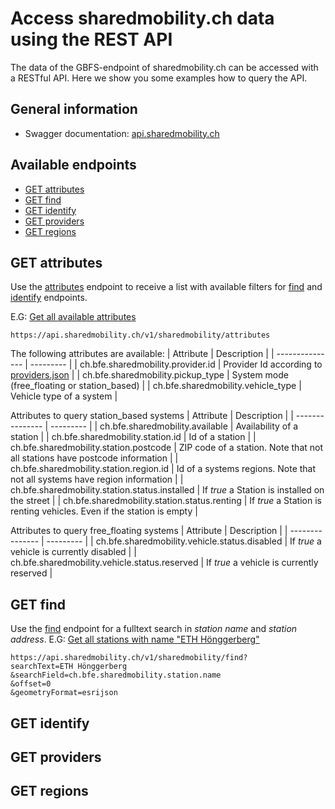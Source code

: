 # Access sharedmobility.ch data using the REST API
The data of the GBFS-endpoint of sharedmobility.ch can be accessed with a RESTful API. 
Here we show you some examples how to query the API.

## General information
* Swagger documentation: [api.sharedmobility.ch](https://api.sharedmobility.ch)

## Available endpoints
* [GET attributes](https://github.com/nrohrbach/sharedmobility/blob/main/Sharedmobility.ch%20API.md#get-attributes)
* [GET find](https://github.com/nrohrbach/sharedmobility/blob/main/Sharedmobility.ch%20API.md#get-find)
* [GET identify](https://github.com/nrohrbach/sharedmobility/blob/main/Sharedmobility.ch%20API.md#get-identify)
* [GET providers](https://github.com/nrohrbach/sharedmobility/blob/main/Sharedmobility.ch%20API.md#get-providers)
* [GET regions](https://github.com/nrohrbach/sharedmobility/blob/main/Sharedmobility.ch%20API.md#get-regions)

## GET attributes
Use the [attributes](https://api.sharedmobility.ch/documentation#/v1/getAttributes) endpoint to receive a list with available filters for [find](https://github.com/nrohrbach/sharedmobility/blob/main/Sharedmobility.ch%20API.md#get-find) and [identify](https://github.com/nrohrbach/sharedmobility/blob/main/Sharedmobility.ch%20API.md#get-identify) endpoints.

E.G: [Get all available attributes](https://api.sharedmobility.ch/v1/sharedmobility/attributes)
```
https://api.sharedmobility.ch/v1/sharedmobility/attributes
```
 
The following attributes are available:
| Attribute | Description |
| --------------- | --------- |
| ch.bfe.sharedmobility.provider.id | Provider Id according to [providers.json](https://sharedmobility.ch/providers.json) |
| ch.bfe.sharedmobility.pickup_type | System mode (free_floating or station_based) |
| ch.bfe.sharedmobility.vehicle_type | Vehicle type of a system |


Attributes to query station_based systems
| Attribute | Description |
| --------------- | --------- |
| ch.bfe.sharedmobility.available | Availability of a station |
| ch.bfe.sharedmobility.station.id | Id of a station |
| ch.bfe.sharedmobility.station.postcode | ZIP code of a station. Note that not all stations have postcode information |
| ch.bfe.sharedmobility.station.region.id | Id of a systems regions. Note that not all systems have region information |
| ch.bfe.sharedmobility.station.status.installed | If *true* a Station is installed on the street |
| ch.bfe.sharedmobility.station.status.renting | If *true* a Station is renting vehicles. Even if the station is empty |

Attributes to query free_floating systems
| Attribute | Description |
| --------------- | --------- |
| ch.bfe.sharedmobility.vehicle.status.disabled | If *true* a vehicle is currently disabled |
| ch.bfe.sharedmobility.vehicle.status.reserved | If *true* a vehicle is currently reserved |

## GET find
Use the [find](https://api.sharedmobility.ch/documentation#/v1/getFind) endpoint for a fulltext search in *station name* and *station address*.
E.G: [Get all stations with name "ETH Hönggerberg"](https://api.sharedmobility.ch/v1/sharedmobility/find?searchText=ETH%20H%C3%B6nggerberg&searchField=ch.bfe.sharedmobility.station.name&offset=0&geometryFormat=esrijson)
```
https://api.sharedmobility.ch/v1/sharedmobility/find?
searchText=ETH Hönggerberg
&searchField=ch.bfe.sharedmobility.station.name
&offset=0
&geometryFormat=esrijson
```

## GET identify

## GET providers

## GET regions


